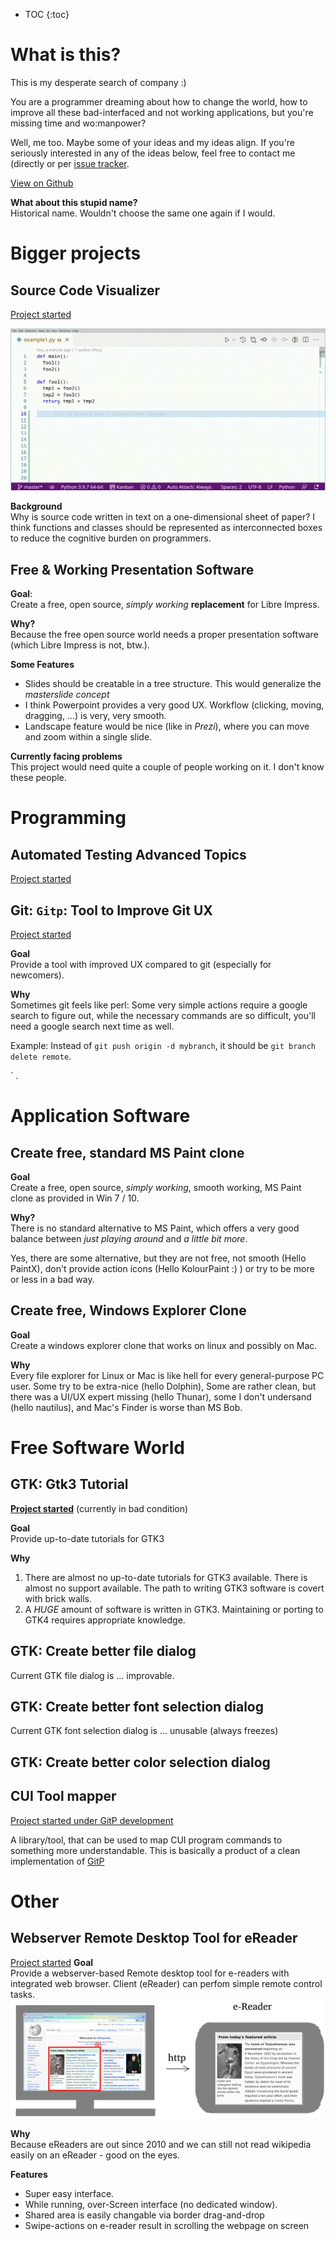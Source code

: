 <link type='text/css' href='styles.css'  rel='stylesheet'>

* TOC
{:toc}

# What is this?
This is my desperate search of company :)

  You are a programmer dreaming about how to change the world,
  how to improve all these bad-interfaced and not working applications, but you're missing time and wo:manpower?

  Well, me too. Maybe some of your ideas and my ideas align. If you're seriously interested in any of the ideas below, feel free to contact me (directly or per [issue tracker](https://github.com/DarkTrick/darktrick.github.io/issues).

  [View on Github](https://github.com/DarkTrick/darktrick.github.io)

**What about this stupid name?**<br>
Historical name. Wouldn't choose the same one again if I would.



# Bigger projects

## Source Code Visualizer
[Project started](https://github.com/DarkTrick/SourceCodeVisualizer)

![example gif](./media/sourceCodeVisualizer.gif)


**Background** <br>
Why is source code written in text on a one-dimensional sheet of paper? I think functions and classes should be represented as interconnected boxes to reduce the cognitive burden on programmers.

## Free & Working Presentation Software
**Goal**: <br>
Create a free, open source, *simply working* **replacement** for Libre Impress.

**Why?** <br>
Because the free open source world needs a proper presentation software (which Libre Impress is not, btw.).

**Some Features**<br>
- Slides should be creatable in a tree structure. This would generalize the *masterslide concept*
- I think Powerpoint provides a very good UX. Workflow (clicking, moving, dragging, ...) is very, very smooth.
- Landscape feature would be nice (like in *Prezi*), where you can move and zoom within a single slide.


**Currently facing problems**<br>
This project would need quite a couple of people working on it. I don't know these people.

# Programming

## Automated Testing Advanced Topics
[Project started](https://github.com/DarkTrick/Automated-Testing-Advanced-Topics)

## Git: `Gitp`: Tool to Improve Git UX
[Project started](https://github.com/DarkTrick/gitp)

**Goal**<br>
Provide a tool with improved UX compared to git (especially for newcomers).

**Why**<br>
Sometimes git feels like perl: Some very simple actions require a google search to figure out, while the necessary commands are so difficult, you'll need a google search next time as well.

Example: Instead of `git push origin -d mybranch`, it should be `git branch delete remote`.

`
.
# Application Software


## Create free, standard MS Paint clone
**Goal** <br>
Create a free, open source, *simply working*, smooth working, MS Paint clone as provided in Win 7 / 10.

**Why?** <br>
There is no standard alternative to MS Paint, which offers a very good balance between *just playing around* and *a little bit more*.

Yes, there are some alternative, but they are not free, not smooth (Hello PaintX), don't provide action icons (Hello KolourPaint :) ) or try to be more or less in a bad way.


## Create free, Windows Explorer Clone

**Goal**<br>
Create a windows explorer clone that works on linux and possibly on Mac.

**Why**<br>
Every file explorer for Linux or Mac is like hell for every general-purpose PC user. Some try to be extra-nice (hello Dolphin), Some are rather clean, but there was a UI/UX expert missing (hello Thunar), some I don't undersand (hello nautilus), and Mac's Finder is worse than MS Bob.

# Free Software World



## GTK: Gtk3 Tutorial
[**Project started**](https://github.com/DarkTrick/gtk3_examples)
(currently in bad condition)

**Goal**<br>
Provide up-to-date tutorials for GTK3

**Why**<br>
1. There are almost no up-to-date tutorials for GTK3 available. There is almost no support available. The path to writing GTK3 software is covert with brick walls.
2. A *HUGE* amount of software is written in GTK3. Maintaining or porting to GTK4 requires appropriate knowledge.

## GTK: Create better file dialog
Current GTK file dialog is ... improvable.
## GTK: Create better font selection dialog
Current GTK font selection dialog is ... unusable (always freezes)
## GTK: Create better color selection dialog


## CUI Tool mapper
[Project started under GitP development](https://github.com/DarkTrick/gitp)

A library/tool, that can be used to map CUI program commands to something more understandable. This is basically a product of a clean implementation of [GitP](https://github.com/DarkTrick/gitp)

# Other

## Webserver Remote Desktop Tool for eReader
[Project started](https://github.com/DarkTrick/kindle_eMonitor)
**Goal**<br>
Provide a webserver-based Remote desktop tool for e-readers with integrated web browser. Client (eReader) can perfom simple remote control tasks.
![screenshot](media/ereader_screen_share.png)

**Why**<br>
Because eReaders are out since 2010 and we can still not read wikipedia easily on an eReader - good on the eyes.

**Features**<br>
- Super easy interface.
- While running, over-Screen interface (no dedicated window).
- Shared area is easily changable via border drag-and-drop
- Swipe-actions on e-reader result in scrolling the webpage on screen


